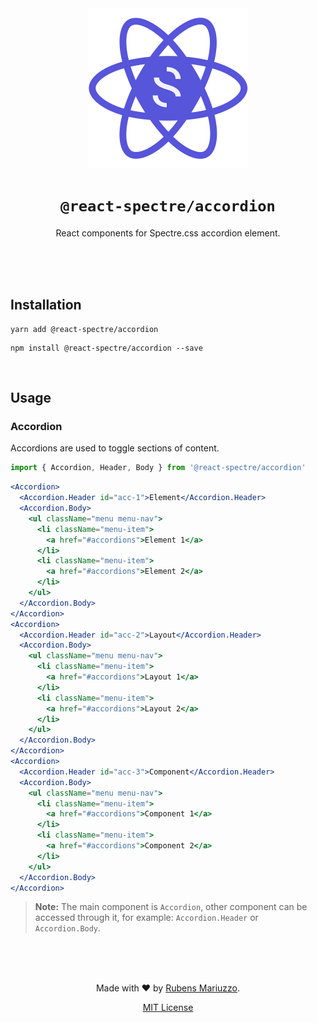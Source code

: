 <div align=center>
<img src="assets/react-spectre-logo.png" width="256" height="256">

# `@react-spectre/accordion`
React components for Spectre.css accordion element.

<br><br><br>
</div>

## Installation

```shell
yarn add @react-spectre/accordion
```

```shell
npm install @react-spectre/accordion --save
```

<br>

## Usage

### Accordion

Accordions are used to toggle sections of content.

```js
import { Accordion, Header, Body } from '@react-spectre/accordion'
```

```jsx
<Accordion>
  <Accordion.Header id="acc-1">Element</Accordion.Header>
  <Accordion.Body>
    <ul className="menu menu-nav">
      <li className="menu-item">
        <a href="#accordions">Element 1</a>
      </li>
      <li className="menu-item">
        <a href="#accordions">Element 2</a>
      </li>
    </ul>
  </Accordion.Body>
</Accordion>
<Accordion>
  <Accordion.Header id="acc-2">Layout</Accordion.Header>
  <Accordion.Body>
    <ul className="menu menu-nav">
      <li className="menu-item">
        <a href="#accordions">Layout 1</a>
      </li>
      <li className="menu-item">
        <a href="#accordions">Layout 2</a>
      </li>
    </ul>
  </Accordion.Body>
</Accordion>
<Accordion>
  <Accordion.Header id="acc-3">Component</Accordion.Header>
  <Accordion.Body>
    <ul className="menu menu-nav">
      <li className="menu-item">
        <a href="#accordions">Component 1</a>
      </li>
      <li className="menu-item">
        <a href="#accordions">Component 2</a>
      </li>
    </ul>
  </Accordion.Body>
</Accordion>
```

> **Note:** The main component is `Accordion`, other component can be accessed through it, for example: `Accordion.Header` or `Accordion.Body`.


<div align=center>
<br><br><br>

Made with :heart: by [Rubens Mariuzzo](https://github.com/rmariuzzo).

[MIT License](LICENSE)

</div>
